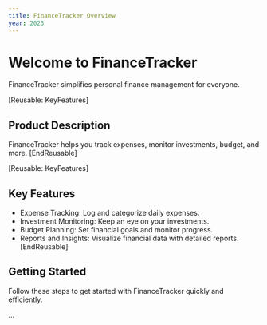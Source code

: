 ```yaml
---
title: FinanceTracker Overview
year: 2023
---
```


# Welcome to FinanceTracker

FinanceTracker simplifies personal finance management for everyone.

[Reusable: KeyFeatures]
## Product Description
FinanceTracker helps you track expenses, monitor investments, budget, and more.
[EndReusable]

[Reusable: KeyFeatures]
## Key Features
- Expense Tracking: Log and categorize daily expenses.
- Investment Monitoring: Keep an eye on your investments.
- Budget Planning: Set financial goals and monitor progress.
- Reports and Insights: Visualize financial data with detailed reports.
[EndReusable]

## Getting Started
Follow these steps to get started with FinanceTracker quickly and efficiently.

...